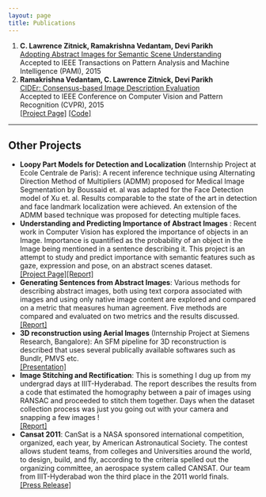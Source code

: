 ```yaml
---
layout: page
title: Publications
---
```

<ol>
	<li> <b> C. Lawrence Zitnick, Ramakrishna Vedantam, Devi Parikh</b> <br/>
		<a href="https://filebox.ece.vt.edu/~parikh/Publications/ZitnickVedantamParikh_clipart_PAMI2015.pdf">Adopting Abstract Images for Semantic Scene Understanding</a> <br/>
		Accepted to IEEE Transactions on Pattern Analysis and Machine Intelligence (PAMI), 2015 
	</li>
	<li> <b> Ramakrishna Vedantam, C. Lawrence Zitnick, Devi Parikh</b> <br/>
		<a href="http://arxiv.org/pdf/1411.5726v1.pdf">CIDEr: Consensus-based Image Description Evaluation</a> <br/>
		Accepted to IEEE Conference on Computer Vision and Pattern Recognition (CVPR), 2015 <br/>
		<a href="http://ramakrishnavedantam928.github.io/cider-matlab/">[Project Page]</a> <a href="https://github.com/ramakrishnavedantam928/cider-matlab">[Code]</a><br/>
	</li>
</ol>

<hr/>
<h2>Other Projects</h2>
<ul>
	<li> <b> Loopy Part Models for Detection and Localization</b> (Internship Project at Ecole Centrale de Paris): A recent inference technique using Alternating Direction Method of Multipliers (ADMM) proposed for Medical Image Segmentation by Boussaid et. al was adapted for the Face Detection model of Xu et. al. Results comparable to the state of the art in detection and face landmark localization were achieved. An extension of the ADMM based technique was proposed for detecting multiple faces.</li>
	<li> <div> <b>Understanding and Predicting Importance of Abstract Images</b> : Recent work in Computer Vision has explored the importance of objects in an Image. Importance is quantified as the probability of an object in the Image being mentioned in a sentence describing it. This project is an attempt to study and predict importance with semantic features such as gaze, expression and pose, on an abstract scenes dataset.<br/> <a href='https://filebox.ece.vt.edu/~s14ece6504/projects/vrama91_importance/index.html'>[Project Page]</a><a href='/docs/abstract_importance.pdf'>[Report]</a>
	</div>
	<li> <div> <b>Generating Sentences from Abstract Images</b>: Various methods for describing abstract images, both using text corpora associated with images and using only native image content are explored and compared on a metric that measures human agreement. Five methods are compared and evaluated on two metrics and the results discussed.<br/>
		<a href='/docs/generation.pdf'>[Report]</a>
	</li>
	<li> <div> <b>3D reconstruction using Aerial Images</b> (Internship Project at Siemens Research, Bangalore): An SFM pipeline for 3D reconstruction is described that uses several publically available softwares such as Bundlr, PMVS etc.<br/> <a href='/docs/siemens.ppsx'>[Presentation]</a>
	</li>
	<li> <div> <b>Image Stitching and Rectification</b>: This is something I dug up from my undergrad days at IIIT-Hyderabad. The report describes the results from a code that estimated the homography between a pair of images using RANSAC and proceeded to stitch them together. Days when the dataset collection process was just you going out with your camera and snapping a few images ! <br/> <a href='/docs/stitching.pdf'>[Report]</a>
	</li>
	<li> <div> <b>Cansat 2011</b>: CanSat is a NASA sponsored international competition, organized, each year, by American Astronautical Society. The contest allows student teams, from colleges and Universities around the world, to design, build, and fly, according to the criteria spelled out the organizing committee, an aerospace system called CANSAT. Our team from IIIT-Hyderabad won the third place in the 2011 world finals.<br/> <a href='http://web.iiit.ac.in/~ramakrishna.vedantam/Cansat/index.html'>[Press Release]</a>
	</li>
</ul>
